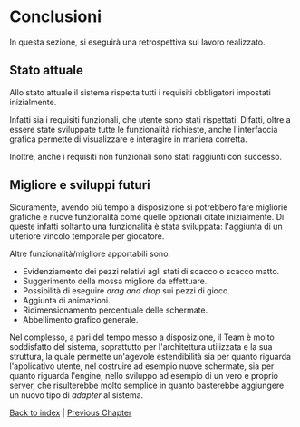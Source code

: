 # Conclusioni
In questa sezione, si eseguirà una retrospettiva sul lavoro realizzato.

## Stato attuale

Allo stato attuale il sistema rispetta tutti i requisiti obbligatori impostati inizialmente.

Infatti sia i requisiti funzionali, che utente sono stati rispettati.
Difatti, oltre a essere state sviluppate tutte le funzionalità richieste, anche l'interfaccia grafica permette di 
visualizzare e interagire in maniera corretta.

Inoltre, anche i requisiti non funzionali sono stati raggiunti con successo.

## Migliore e sviluppi futuri

Sicuramente, avendo più tempo a disposizione si potrebbero fare migliorie grafiche e nuove funzionalità come quelle 
opzionali citate inizialmente.
Di queste infatti soltanto una funzionalità è stata sviluppata: l'aggiunta di un ulteriore vincolo
temporale per giocatore.

Altre funzionalità/migliore apportabili sono:
- Evidenziamento dei pezzi relativi agli stati di scacco o scacco matto.
- Suggerimento della mossa migliore da effettuare.
- Possibilità di eseguire _drag and drop_ sui pezzi di gioco.
- Aggiunta di animazioni.
- Ridimensionamento percentuale delle schermate.
- Abbellimento grafico generale.

Nel complesso, a pari del tempo messo a disposizione, il Team è molto soddisfatto del sistema, soprattutto
per l'architettura utilizzata e la sua struttura, la quale permette un'agevole estendibilità sia per quanto riguarda
l'applicativo utente, nel costruire ad esempio nuove schermate, sia per quanto riguarda l'engine,
nello sviluppo ad esempio di un vero e proprio server, che risulterebbe molto semplice in quanto basterebbe aggiungere
un nuovo tipo di _adapter_ al sistema.

[Back to index](../index.md) |
[Previous Chapter](../6-implementation/index.md)
